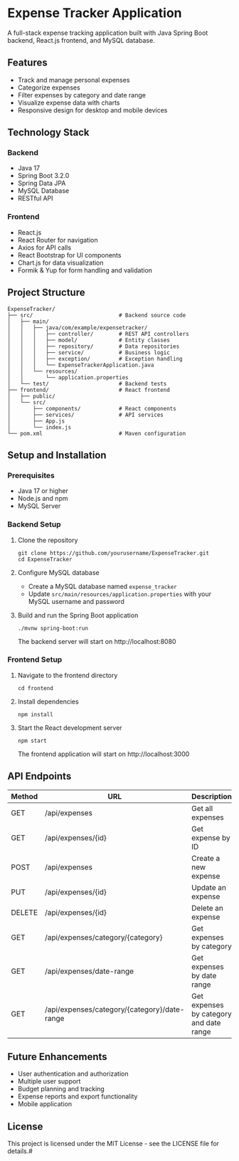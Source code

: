 
# Expense Tracker Application

A full-stack expense tracking application built with Java Spring Boot backend, React.js frontend, and MySQL database.

## Features

- Track and manage personal expenses
- Categorize expenses
- Filter expenses by category and date range
- Visualize expense data with charts
- Responsive design for desktop and mobile devices

## Technology Stack

### Backend
- Java 17
- Spring Boot 3.2.0
- Spring Data JPA
- MySQL Database
- RESTful API

### Frontend
- React.js
- React Router for navigation
- Axios for API calls
- React Bootstrap for UI components
- Chart.js for data visualization
- Formik & Yup for form handling and validation

## Project Structure

```
ExpenseTracker/
├── src/                           # Backend source code
│   ├── main/
│   │   ├── java/com/example/expensetracker/
│   │   │   ├── controller/        # REST API controllers
│   │   │   ├── model/             # Entity classes
│   │   │   ├── repository/        # Data repositories
│   │   │   ├── service/           # Business logic
│   │   │   ├── exception/         # Exception handling
│   │   │   └── ExpenseTrackerApplication.java
│   │   └── resources/
│   │       └── application.properties
│   └── test/                      # Backend tests
├── frontend/                      # React frontend
│   ├── public/
│   └── src/
│       ├── components/            # React components
│       ├── services/              # API services
│       ├── App.js
│       └── index.js
└── pom.xml                        # Maven configuration
```

## Setup and Installation

### Prerequisites
- Java 17 or higher
- Node.js and npm
- MySQL Server

### Backend Setup

1. Clone the repository
   ```
   git clone https://github.com/yourusername/ExpenseTracker.git
   cd ExpenseTracker
   ```

2. Configure MySQL database
   - Create a MySQL database named `expense_tracker`
   - Update `src/main/resources/application.properties` with your MySQL username and password

3. Build and run the Spring Boot application
   ```
   ./mvnw spring-boot:run
   ```
   The backend server will start on http://localhost:8080

### Frontend Setup

1. Navigate to the frontend directory
   ```
   cd frontend
   ```

2. Install dependencies
   ```
   npm install
   ```

3. Start the React development server
   ```
   npm start
   ```
   The frontend application will start on http://localhost:3000

## API Endpoints

| Method | URL                                      | Description                                |
|--------|------------------------------------------|--------------------------------------------|  
| GET    | /api/expenses                            | Get all expenses                           |
| GET    | /api/expenses/{id}                       | Get expense by ID                          |
| POST   | /api/expenses                            | Create a new expense                       |
| PUT    | /api/expenses/{id}                       | Update an expense                          |
| DELETE | /api/expenses/{id}                       | Delete an expense                          |
| GET    | /api/expenses/category/{category}        | Get expenses by category                   |
| GET    | /api/expenses/date-range                 | Get expenses by date range                 |
| GET    | /api/expenses/category/{category}/date-range | Get expenses by category and date range |

## Future Enhancements

- User authentication and authorization
- Multiple user support
- Budget planning and tracking
- Expense reports and export functionality
- Mobile application

## License

This project is licensed under the MIT License - see the LICENSE file for details.#